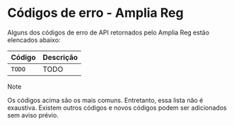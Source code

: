 ﻿# Códigos de erro - Amplia Reg

Alguns dos códigos de erro de API retornados pelo Amplia Reg estão elencados abaixo:

Código                                   | Descrição
---------------------------------------- | ---------
`TODO`                                   | TODO

> [!NOTE]
> Os códigos acima são os mais comuns. Entretanto, essa lista não é exaustiva. Existem outros códigos e novos códigos podem ser adicionados sem aviso prévio.

